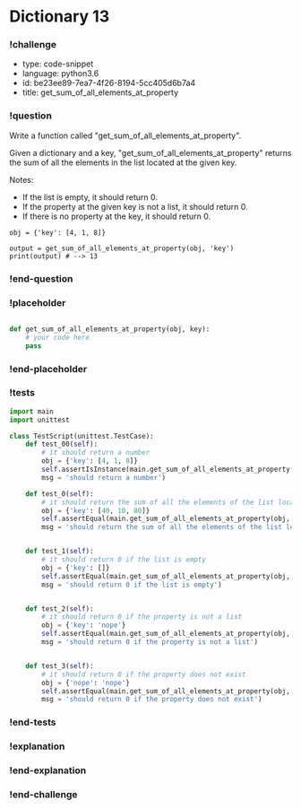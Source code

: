# Dictionary 13

### !challenge

* type: code-snippet
* language: python3.6
* id: be23ee89-7ea7-4f26-8194-5cc405d6b7a4
* title: get_sum_of_all_elements_at_property

### !question

Write a function called "get_sum_of_all_elements_at_property".

Given a dictionary and a key, "get_sum_of_all_elements_at_property" returns the sum of all the elements in the list located at the given key.

Notes:
* If the list is empty, it should return 0.
* If the property at the given key is not a list, it should return 0.
* If there is no property at the key, it should return 0.

```
obj = {'key': [4, 1, 8]}

output = get_sum_of_all_elements_at_property(obj, 'key')
print(output) # --> 13
```

### !end-question

### !placeholder

```python

def get_sum_of_all_elements_at_property(obj, key):
    # your code here
    pass

```

### !end-placeholder

### !tests

```python
import main
import unittest

class TestScript(unittest.TestCase):
    def test_00(self):
        # it should return a number
        obj = {'key': [4, 1, 8]}
        self.assertIsInstance(main.get_sum_of_all_elements_at_property(obj, 'key'), (int, float),
        msg = 'should return a number')

    def test_0(self):
        # it should return the sum of all the elements of the list located at key
        obj = {'key': [40, 10, 80]}
        self.assertEqual(main.get_sum_of_all_elements_at_property(obj, 'key'), 130,
        msg = 'should return the sum of all the elements of the list located at key')


    def test_1(self):
        # it should return 0 if the list is empty
        obj = {'key': []}
        self.assertEqual(main.get_sum_of_all_elements_at_property(obj, 'key'), 0,
        msg = 'should return 0 if the list is empty')


    def test_2(self):
        # it should return 0 if the property is not a list
        obj = {'key': 'nope'}
        self.assertEqual(main.get_sum_of_all_elements_at_property(obj, 'key'), 0,
        msg = 'should return 0 if the property is not a list')


    def test_3(self):
        # it should return 0 if the property does not exist
        obj = {'nope': 'nope'}
        self.assertEqual(main.get_sum_of_all_elements_at_property(obj, 'key'), 0,
        msg = 'should return 0 if the property does not exist')


```

### !end-tests

### !explanation

### !end-explanation

### !end-challenge
